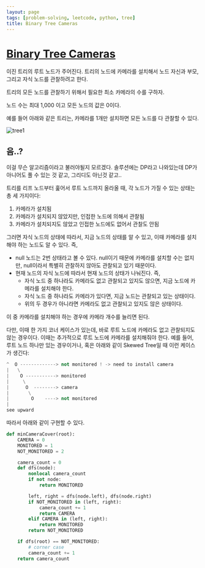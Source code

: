 ```yaml
---
layout: page
tags: [problem-solving, leetcode, python, tree]
title: Binary Tree Cameras
---
```


# [Binary Tree Cameras](https://leetcode.com/problems/binary-tree-cameras/)

 이진 트리의 루트 노드가 주어진다. 트리의 노드에 카메라를 설치해서
 노드 자신과 부모, 그리고 자식 노드를 관찰하려고 한다.

 트리의 모든 노드를 관찰하기 위해서 필요한 최소 카메라의 수를 구하자.

 노드 수는 최대 1,000 이고 모든 노드의 값은 0이다.

 예를 들어 아래와 같은 트리는, 카메라를 1개만 설치하면 모든 노드를 다
 관찰할 수 있다.

![tree1](https://assets.leetcode.com/uploads/2018/12/29/bst_cameras_01.png)

## 음..?

 이걸 무슨 알고리즘이라고 불러야될지 모르겠다. 솔루션에는 DP라고
 나와있는데 DP가 아니어도 풀 수 있는 것 같고, 그리디도 아닌것 같고..

 트리를 리프 노드부터 훑어서 루트 노드까지 올라올 때, 각 노드가 가질
 수 있는 상태는 총 세 가지이다:
 1. 카메라가 설치됨
 2. 카메라가 설치되지 않았지만, 인접한 노드에 의해서 관찰됨
 3. 카메라가 설치되지도 않았고 인접한 노드에도 없어서 관찰도 안됨

 그러면 자식 노드의 상태에 따라서, 지금 노드의 상태를 알 수 있고, 이때
 카메라를 설치해야 하는 노드도 알 수 있다. 즉,
 - null 노드는 2번 상태라고 볼 수 있다. null이기 때문에 카메라를
   설치할 수는 없지만, null이라서 특별히 관찰하지 않아도 관찰되고 있기
   때문이다.
 - 현재 노드의 자식 노드에 따라서 현재 노드의 상태가 나눠진다. 즉,
   - 자식 노드 중 하나라도 카메라도 없고 관찰되고 있지도 않으면, 지금
     노드에 카메라를 설치해야 한다.
   - 자식 노드 중 하나라도 카메라가 있다면, 지금 노드는 관찰되고 있는
     상태이다.
   - 위의 두 경우가 아니라면 카메라도 없고 관찰되고 있지도 않은
     상태이다.

 이 중 카메라를 설치해야 하는 경우에 카메라 개수를 늘리면 된다.

 다만, 이때 한 가지 코너 케이스가 있는데, 바로 루트 노드에 카메라도
 없고 관찰되지도 않는 경우이다. 이때는 추가적으로 루트 노드에 카메라를
 설치해줘야 한다. 예를 들어, 루트 노드 하나만 있는 경우이거나, 혹은
 아래와 같이 Skewed Tree일 때 이런 케이스가 생긴다:

```python
^  O -------------> not monitored ! -> need to install camera
|   \
|    O -----------> monitored
|     \
|      O  --------> camera
|       \
|        O    ----> not monitored
|
see upward
```

 따라서 아래와 같이 구현할 수 있다.

```python
def minCameraCover(root):
    CAMERA = 0
    MONITORED = 1
    NOT_MONITORED = 2

    camera_count = 0
    def dfs(node):
        nonlocal camera_count
        if not node:
            return MONITORED

        left, right = dfs(node.left), dfs(node.right)
        if NOT_MONITORED in (left, right):
            camera_count += 1
            return CAMERA
        elif CAMERA in (left, right):
            return MONITORED
        return NOT_MONITORED

    if dfs(root) == NOT_MONITORED:
        # corner case
        camera_count += 1
    return camera_count
```
